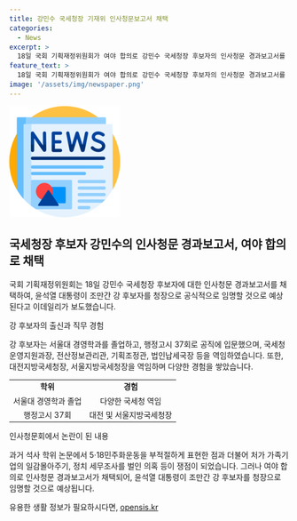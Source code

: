 ```yaml
---
title: 강민수 국세청장 기재위 인사청문보고서 채택
categories:
  - News
excerpt: >
  18일 국회 기획재정위원회가 여야 합의로 강민수 국세청장 후보자의 인사청문 경과보고서를 채택했다. 윤석열 대통령은 조만간 강 후보자를 청장으로 임명할 전망이다. 강 후보자는 출신 지역인 경남 창원 출신으로, 서울대 경영학과를 졸업하고 공직에 입문한 후 다양한 경험을 쌓았다. 5·18민주화운동을 부적절하게 표현한 점과 가족기업의 일감몰아주기 등의 의혹이 있었으나, 여야는 국세청장직에 문제가 없다고 평가했다.
feature_text: >
  18일 국회 기획재정위원회가 여야 합의로 강민수 국세청장 후보자의 인사청문 경과보고서를 채택했다. 윤석열 대통령은 조만간 강 후보자를 청장으로 임명할 전망이다. 강 후보자는 출신 지역인 경남 창원 출신으로, 서울대 경영학과를 졸업하고 공직에 입문한 후 다양한 경험을 쌓았다. 5·18민주화운동을 부적절하게 표현한 점과 가족기업의 일감몰아주기 등의 의혹이 있었으나, 여야는 국세청장직에 문제가 없다고 평가했다.
image: '/assets/img/newspaper.png'
---
```


<p><img src="/assets/img/newspaper.png" alt="kimp 속보" /></p>

<h2 data-ke-size="size26">국세청장 후보자 강민수의 인사청문 경과보고서, 여야 합의로 채택</h2>

<p>국회 기획재정위원회는 18일 강민수 국세청장 후보자에 대한 인사청문 경과보고서를 채택하여, 윤석열 대통령이 조만간 강 후보자를 청장으로 공식적으로 임명할 것으로 예상된다고 이데일리가 보도했습니다.</p>

<p data-ke-size="size16">강 후보자의 출신과 직무 경험</p>

<p>강 후보자는 서울대 경영학과를 졸업하고, 행정고시 37회로 공직에 입문했으며, 국세청 운영지원과장, 전산정보관리관, 기획조정관, 법인납세국장 등을 역임하였습니다. 또한, 대전지방국세청장, 서울지방국세청장을 역임하며 다양한 경험을 쌓았습니다.</p>

<table>
  <tr>
    <td style="text-align: center; height: 17px;"><b>학위</b></td>
    <td style="text-align: center; height: 17px;"><b>경험</b></td>
  </tr>
  <tr>
    <td style="text-align: center; height: 17px;">서울대 경영학과 졸업</td>
    <td style="text-align: center; height: 17px;">다양한 국세청 역임</td>
  </tr>
  <tr>
    <td style="text-align: center; height: 17px;">행정고시 37회</td>
    <td style="text-align: center; height: 17px;">대전 및 서울지방국세청장</td>
  </tr>
</table>

<p data-ke-size="size16">인사청문회에서 논란이 된 내용</p>

<p>과거 석사 학위 논문에서 5·18민주화운동을 부적절하게 표현한 점과 더불어 처가 가족기업의 일감몰아주기, 정치 세무조사를 벌인 의혹 등이 쟁점이 되었습니다. 그러나 여야 합의로 인사청문 경과보고서가 채택되어, 윤석열 대통령이 조만간 강 후보자를 청장으로 임명할 것으로 예상됩니다.</p>
유용한 생활 정보가 필요하시다면, <a href="https://opensis.kr" rel="dofollow">opensis.kr</a>


